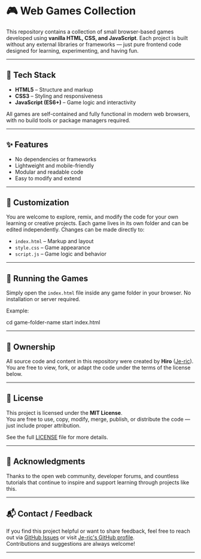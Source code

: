 # 🎮 Web Games Collection

This repository contains a collection of small browser-based games developed using **vanilla HTML, CSS, and JavaScript**. Each project is built without any external libraries or frameworks — just pure frontend code designed for learning, experimenting, and having fun.

---

## 🧰 Tech Stack

- **HTML5** – Structure and markup
- **CSS3** – Styling and responsiveness
- **JavaScript (ES6+)** – Game logic and interactivity

All games are self-contained and fully functional in modern web browsers, with no build tools or package managers required.

---

## ✨ Features

- No dependencies or frameworks
- Lightweight and mobile-friendly
- Modular and readable code
- Easy to modify and extend

---

## 🔧 Customization

You are welcome to explore, remix, and modify the code for your own learning or creative projects. Each game lives in its own folder and can be edited independently. Changes can be made directly to:
- `index.html` – Markup and layout
- `style.css` – Game appearance
- `script.js` – Game logic and behavior

---

## 🚀 Running the Games

Simply open the `index.html` file inside any game folder in your browser. No installation or server required.

Example:

cd game-folder-name
start index.html

---

## 🪪 Ownership

All source code and content in this repository were created by **Hiro** ([Je-ric](https://github.com/Je-ric)).  
You are free to view, fork, or adapt the code under the terms of the license below.

---

## 📜 License

This project is licensed under the **MIT License**.  
You are free to use, copy, modify, merge, publish, or distribute the code — just include proper attribution.

See the full [LICENSE](LICENSE) file for more details.

---

## 🙏 Acknowledgments

Thanks to the open web community, developer forums, and countless tutorials that continue to inspire and support learning through projects like this.

---

## 📬 Contact / Feedback

If you find this project helpful or want to share feedback, feel free to reach out via [GitHub Issues](https://github.com/Je-ric/Game-Zone/issues) or visit [Je-ric's GitHub profile](https://github.com/Je-ric).  
Contributions and suggestions are always welcome!

---
